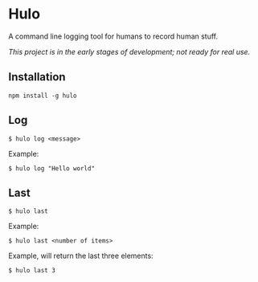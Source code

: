 # Hulo

A command line logging tool for humans to record human stuff.

*This project is in the early stages of development; not ready for real use.*

## Installation

`npm install -g hulo`

## Log

`$ hulo log <message>`

Example:

`$ hulo log "Hello world"`

## Last

`$ hulo last`

Example:

`$ hulo last <number of items>`

Example, will return the last three elements:

`$ hulo last 3`
